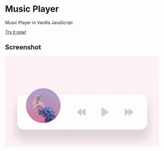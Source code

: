 # Music Player
 Music Player in Vanilla JavaScript

 [Try it now!](https://0olong.github.io/MusicPlayer/)

## Screenshot

![player](screenshot/player.gif)